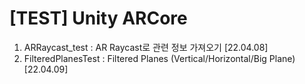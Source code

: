 # [TEST] Unity ARCore
1. ARRaycast_test : AR Raycast로 관련 정보 가져오기 [22.04.08]
2. FilteredPlanesTest : Filtered Planes (Vertical/Horizontal/Big Plane) [22.04.09]

